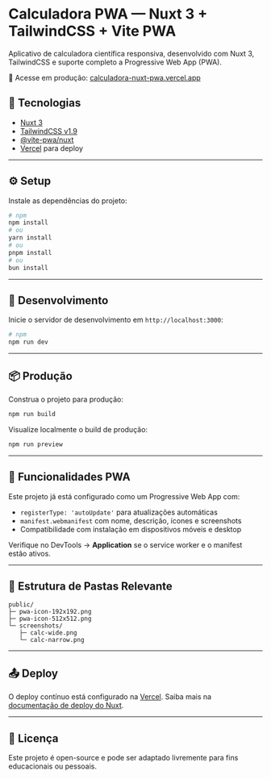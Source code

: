 # Calculadora PWA — Nuxt 3 + TailwindCSS + Vite PWA

Aplicativo de calculadora científica responsiva, desenvolvido com Nuxt 3, TailwindCSS e suporte completo a Progressive Web App (PWA).

🔗 Acesse em produção: [calculadora-nuxt-pwa.vercel.app](https://calculadora-nuxt-pwa.vercel.app)

## 🚀 Tecnologias

- [Nuxt 3](https://nuxt.com/)
- [TailwindCSS v1.9](https://v1.tailwindcss.com/)
- [@vite-pwa/nuxt](https://vite-pwa-org.netlify.app/frameworks/nuxt)
- [Vercel](https://vercel.com/) para deploy

---

## ⚙️ Setup

Instale as dependências do projeto:

```bash
# npm
npm install
# ou
yarn install
# ou
pnpm install
# ou
bun install
````

---

## 🧪 Desenvolvimento

Inicie o servidor de desenvolvimento em `http://localhost:3000`:

```bash
# npm
npm run dev
```

---

## 📦 Produção

Construa o projeto para produção:

```bash
npm run build
```

Visualize localmente o build de produção:

```bash
npm run preview
```

---

## 📲 Funcionalidades PWA

Este projeto já está configurado como um Progressive Web App com:

* `registerType: 'autoUpdate'` para atualizações automáticas
* `manifest.webmanifest` com nome, descrição, ícones e screenshots
* Compatibilidade com instalação em dispositivos móveis e desktop

Verifique no DevTools → **Application** se o service worker e o manifest estão ativos.

---

## 📁 Estrutura de Pastas Relevante

```
public/
├─ pwa-icon-192x192.png
├─ pwa-icon-512x512.png
└─ screenshots/
   ├─ calc-wide.png
   └─ calc-narrow.png
```

---

## 📤 Deploy

O deploy contínuo está configurado na [Vercel](https://vercel.com/). Saiba mais na [documentação de deploy do Nuxt](https://nuxt.com/docs/getting-started/deployment).

---

## 📜 Licença

Este projeto é open-source e pode ser adaptado livremente para fins educacionais ou pessoais.

